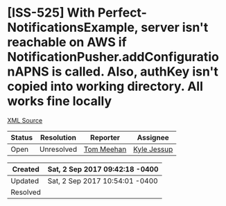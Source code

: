 # [ISS-525] With Perfect-NotificationsExample, server isn't reachable on AWS if NotificationPusher.addConfigurationAPNS is called. Also, authKey isn't copied into working directory.  All works fine locally 

[XML Source](./xml/ISS-525.xml)
<p></p>





Status|Resolution|Reporter|Assignee
------|----------|--------|--------
Open|Unresolved|[Tom Meehan](tom@gravitybit.com)|[Kyle Jessup]($kjessup)





Created|Sat, 2 Sep 2017 09:42:18 -0400
-------|--------------
Updated|Sat, 2 Sep 2017 10:54:01 -0400
Resolved|




